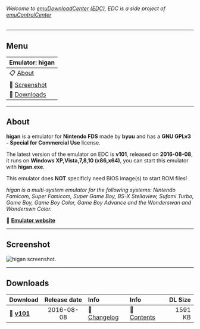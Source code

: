 ###### Welcome to [emuDownloadCenter (EDC)](https://github.com/PhoenixInteractiveNL/emuDownloadCenter/wiki/), EDC is a side project of [emuControlCenter](https://github.com/PhoenixInteractiveNL/emuControlCenter/wiki/)
***
## Menu
| **Emulator: higan** |
|:---------|
| :clipboard: [About](#about) |
| :sunrise: [Screenshot](#screenshot) |
| :floppy_disk: [Downloads](#downloads) |
***
## About
**higan** is a emulator for **Nintendo FDS** made by **byuu** and has a **GNU GPLv3 - Special for Commercial Use** license.

The latest version of the emulator on EDC is **v101**, released on **2016-08-08**, it runs on **Windows XP,Vista,7,8,10 (x86,x64)**, you can start this emulator with **higan.exe**.

This emulator does **NOT** specificly need BIOS image(s) to start ROM files!

_higan is a multi-system emulator for the following systems: Nintendo Famicom, Super Famicom, Super Game Boy, BS-X Stellaview, Sufami Turbo, Game Boy, Game Boy Color, Game Boy Advance and the Wonderswan and Wonderswn Color._

:link: [**Emulator website**](http://byuu.org/emulation/higan/)
***
## Screenshot
![](https://raw.githubusercontent.com/PhoenixInteractiveNL/emuDownloadCenter/master/hooks/higan/screen.jpg "higan screenshot.")
***
## Downloads
| Download | Release date  | Info       | Info       | DL Size    |
|:---------|:-------------:|:-----------|:-----------|-----------:|
| :floppy_disk: [**v101**](https://github.com/PhoenixInteractiveNL/edc-repo0003/raw/master/higan/101.7z) | 2016-08-08 | :page_facing_up: [Changelog](https://github.com/PhoenixInteractiveNL/edc-repo0003/blob/master/higan/101_changelog.txt) | :mag_right: [Contents](https://github.com/PhoenixInteractiveNL/edc-repo0003/blob/master/higan/101_contents.txt) | 1591 KB |
